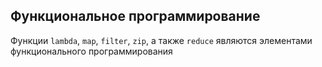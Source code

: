 ## Функциональное программирование
Функции `lambda`, `map`, `filter`, `zip`, а также `reduce` являются элементами функционального
программирования